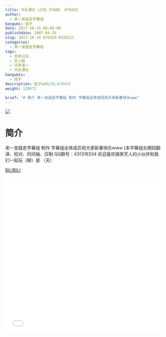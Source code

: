 ```yaml
---
title: 次长课长 LIVE STAND  070429
author: 
  - 来一发就走字幕组
bangumi: 段子
date: 2017-10-16 00:00:00
publishdate: 2007-04-29
slug: 2017-10-16-070429-8328311
categories: 
  - 来一发就走字幕组
tags: 
  - 吉本兴业
  - 井上聪
  - 河本准一
  - 次长课长
bangumis: 
  - 段子
description: 段子&#8226;070429
weight: 129571

brief: "# 简介 来一发就走字幕组 制作 字幕组全体成员祝大家新春快乐www"
---
```


![](https://i.imgur.com/s4G0zE3.jpg)

# 简介  
来一发就走字幕组 制作 字幕组全体成员祝大家新春快乐www [本字幕组长期招翻译、校对、时间轴、压制   QQ群号：431318334 欢迎喜欢搞笑艺人的小伙伴和我们一起玩（聊）耍 （天）

  [BILIBILI](https://www.bilibili.com/video/av8328311/)


<div class="vcontainer">  <iframe class='video' src="//www.bilibili.com/blackboard/player.html?aid=8328311" width="100%" height="500" frameborder="0" allowfullscreen="allowfullscreen"></iframe></div>
